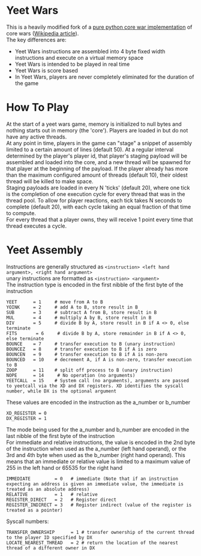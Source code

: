 
# Yeet Wars

This is a heavily modified fork of a [pure python core war implementation](https://github.com/rodrigosetti/corewar) of core wars ([Wikipedia article](http://en.wikipedia.org/wiki/Core_War)).  
The key differences are:
* Yeet Wars instructions are assembled into 4 byte fixed width instructions and execute on a virtual memory space
* Yeet Wars is intended to be played in real time
* Yeet Wars is score based
* In Yeet Wars, players are never completely eliminated for the duration of the game

# How To Play
At the start of a yeet wars game, memory is initialized to null bytes and nothing starts out in memory (the 'core'). Players are loaded in but do not have any active threads.  
At any point in time, players in the game can "stage" a snippet of assembly limited to a certain amount of lines (default 50). At a regular interval determined by the player's player id, that player's staging payload will be assembled and loaded into the core, and a new thread will be spawned for that player at the beginning of the payload. If the player already has more than the maximum configured amount of threads (default 10), their oldest thread will be killed to make space.  
Staging payloads are loaded in every N 'ticks' (default 20), where one tick is the completion of one execution cycle for every thread that was in the thread pool. To allow for player reactions, each tick takes N seconds to complete (default 20), with each cycle taking an equal fraction of that time to compute.  
For every thread that a player owns, they will receive 1 point every time that thread executes a cycle.  
  
# Yeet Assembly
Instructions are generally structured as `<instruction> <left hand argument>, <right hand argument>`  
unary instructions are formatted as `<instruction> <argument>`  
The instruction type is encoded in the first nibble of the first byte of the instruction  
```
YEET      = 1     # move from A to B  
YOINK     = 2     # add A to B, store result in B  
SUB       = 3     # subtract A from B, store result in B  
MUL       = 4     # multiply A by B, store result in B  
DIV       = 5     # divide B by A, store result in B if A <> 0, else terminate  
FITS       = 6     # divide B by A, store remainder in B if A <> 0, else terminate  
BOUNCE    = 7     # transfer execution to B (unary instruction)  
BOUNCEZ   = 8     # transfer execution to B if A is zero  
BOUNCEN   = 9     # transfer execution to B if A is non-zero  
BOUNCED   = 10    # decrement A, if A is non-zero, transfer execution to B  
ZOOP      = 11    # split off process to B (unary instruction)  
NOPE      = 14     # No operation (no arguments)   
YEETCALL  = 15    # System call (no arguments), arguments are passed to yeetcall via the XD and DX registers. XD identifies the syscall number, while DX is the optional argument  
```
These values are encoded in the instruction as the a_number or b_number  
```
XD_REGISTER = 0  
DX_REGISTER = 1
```
  
The mode being used for the a_number and b_number are encoded in the last nibble of the first byte of the instruction  
For immediate and relative instructions, the value is encoded in the 2nd byte of the instruction when used as the a_number (left hand operand), or the 3rd and 4th byte when used as the b_number (right hand operand). This means that an immediate or relative value is limited to a maximum value of 255 in the left hand or 65535 for the right hand  
```
IMMEDIATE         = 0   # immediate (Note that if an instruction expecting an address is given an immediate value, the immediate is treated as an absolute address)  
RELATIVE          = 1   # relative  
REGISTER_DIRECT   = 2   # Register direct  
REGISTER_INDIRECT = 3   # Register indirect (value of the register is treated as a pointer)  
``` 
Syscall numbers:  
```
TRANSFER_OWNERSHIP      = 1 # transfer ownership of the current thread to the player ID specified by DX  
LOCATE_NEAREST_THREAD   = 2 # return the location of the nearest thread of a different owner in DX  
```